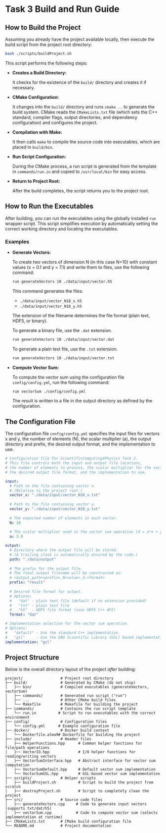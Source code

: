 # Task 3 Build and Run Guide

## How to Build the Project

Assuming you already have the project available locally, then execute the build script from the project root directory:

```bash
bash ./scripts/buildProject.sh
```

This script performs the following steps:

- **Creates a Build Directory:**

  It checks for the existence of the `build/` directory and creates it if necessary.

- **CMake Configuration:**

  It changes into the `build/` directory and runs `cmake ..` to generate the build system. CMake reads the `CMakeLists.txt` file (which sets the C++ standard, compiler flags, output directories, and dependency configuration) and configures the project.

- **Compilation with Make:**

  It then calls `make` to compile the source code into executables, which are placed in `build/bin`.

- **Run Script Configuration:**

  During the CMake process, a run script is generated from the template in `commands/run.in` and copied to `/usr/local/bin` for easy access.

- **Return to Project Root:**

  After the build completes, the script returns you to the project root.



## How to Run the Executables

After building, you can run the executables using the globally installed `run` wrapper script. This script simplifies execution by automatically setting the correct working directory and locating the executables.


### Examples

- **Generate Vectors:**

  To create two vectors of dimension N (in this case N=10) with constant values (x = 0.1 and y = 7.1) and write them to files, use the following command:

  ```bash
  run generateVectors 10 ./data/input/vector.h5
  ```

  This command generates the files:

  - `./data/input/vector_N10_x.h5`
  - `./data/input/vector_N10_y.h5`

  The extension of the filename determines the file format (plain text, HDF5, or binary). 
  
  To generate a binary file, use the `.dat` extension.

  ```bash
  run generateVectors 10 ./data/input/vector.dat
  ```

  To generate a plain text file, use the `.txt` extension.

  ```bash
  run generateVectors 10 ./data/input/vector.txt
  ```

- **Compute Vector Sum:**

  To compute the vector sum using the configuration file `config/config.yml`, run the following command:

  ```bash
  run vectorSum ./config/config.yml
  ```

  The result is written to a file in the output directory as defined by the configuration.


## The Configuration File

The configuration file `config/config.yml` specifies the input files for vectors x and y, the number of elements (N), the scalar multiplier (a), the output directory and prefix, the desired output format, and the implementation to use.

```yaml
# Configuration file for ScientificComputing4Physics Task 3.
# This file controls both the input and output file locations, 
# the number of elements to process, the scalar multiplier for the vector sum,
# the desired output file format, and the implementation to use.

input:
  # Path to the file containing vector x.
  # (Relative to the project root.)
  vector_x: "./data/input/vector_N10_x.txt"
  
  # Path to the file containing vector y.
  vector_y: "./data/input/vector_N10_y.txt"
  
  # The expected number of elements in each vector.
  N: 10
  
  # The scalar multiplier used in the vector sum operation (d = a*x + y).
  a: 3.0

output:
  # Directory where the output file will be stored.
  # (A trailing slash is automatically ensured by the code.)
  path: "./data/output"
  
  # The prefix for the output file.
  # The final output filename will be constructed as:
  # <output_path><prefix>_N<value>_d.<format>
  prefix: "result"
  
  # Desired file format for output.
  # Options:
  #   "dat" - plain text file (default if no extension provided)
  #   "txt" - plain text file
  #   "h5"  - HDF5 file format (uses HDF5 C++ API)
  format: "dat"

# Implementation selection for the vector sum operation.
# Options:
#   "default" - Use the standard C++ implementation.
#   "gsl"     - Use the GNU Scientific Library (GSL) based implementation.
implementation: "gsl"
```


## Project Structure 


Below is the overall directory layout of the project _after_ building:

```plaintext
project/                 # Project root directory
├── build/               # Generated by CMake (do not ship)
│   ├── bin/             # Compiled executables (generateVectors, vectorSum)
│   ├── commands/        # Generated run script ("run")
│   ├── ...              # Other CMake build files
│   └── Makefile         # Makefile for building the project
├── commands/            # Contains the run script template
│   └── run.in          # Script to run executables with the correct environment
├── config/              # Configuration files
│   └── config.yml      # Example configuration file
├── docker/              # Docker build context
│   └── Dockerfile.alma9# Dockerfile for building the project
├── include/             # Header files
│   ├── HelperFunctions.hpp      # Common helper functions for file/path operations
│   ├── VectorIO.hpp             # I/O helper functions for reading/writing vectors
│   ├── VectorSumInterface.hpp   # Abstract interface for vector sum computation
│   ├── VectorSumDefault.hpp     # Default vector sum implementation
│   └── VectorSumGSL.hpp         # GSL-based vector sum implementation
├── scripts/             # Helper scripts
│   ├── buildProject.sh          # Script to build the project from scratch
│   ├── destroyProject.sh        # Script to completely clean the project
├── src/                 # Source code files
│   ├── generateVectors.cpp     # Code to generate input vectors (supports txt/dat/h5)
│   ├── vectorSum.cpp           # Code to compute vector sum (selects implementation at runtime)
├── CMakeLists.txt       # CMake build configuration file
└── README.md            # Project documentation
```